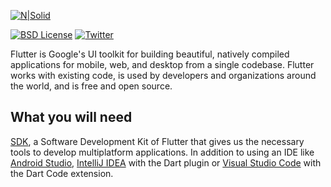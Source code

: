 [![N|Solid](https://miro.medium.com/max/2000/1*nN9U-i87QmAq-cnHI5pJog.png)](https://medium.com/@BrayanMamani)

[![BSD License](https://img.shields.io/badge/license-BSD-blue.svg)](https://github.com/dart-lang/stagehand/blob/master/LICENSE) [![Twitter](https://img.shields.io/twitter/follow/darteloper.svg?style=social&label=Follow)](https://twitter.com/darteloper)

Flutter is Google's UI toolkit for building beautiful, natively compiled applications for mobile, web, and desktop from a single codebase. Flutter works with existing code, is used by developers and organizations around the world, and is free and open source.

## What you will need

[SDK](https://dart.dev/get-dart), a Software Development Kit of Flutter that gives us the necessary tools to develop multiplatform applications. In addition to using an IDE like [Android Studio](https://developer.android.com/studio/), [IntelliJ IDEA](https://www.jetbrains.com/idea/) with the Dart plugin or  [Visual Studio Code](https://code.visualstudio.com/) with the Dart Code extension.
